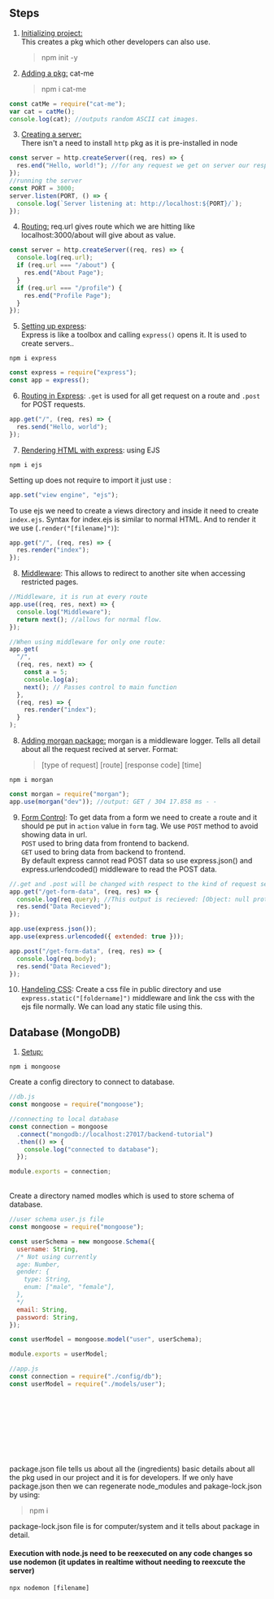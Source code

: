 ## Steps

1. <u> Initializing project: </u>
   <br>This creates a pkg which other developers can also use.
   > npm init -y
2. <u> Adding a pkg:</u> cat-me
   > npm i cat-me

```js
const catMe = require("cat-me");
var cat = catMe();
console.log(cat); //outputs random ASCII cat images.
```

3. <u>Creating a server:</u>
   <br> There isn't a need to install `http` pkg as it is pre-installed in node

```js
const server = http.createServer((req, res) => {
  res.end("Hello, world!"); //for any request we get on server our response will be "Hello, world!"
});
//running the server
const PORT = 3000;
server.listen(PORT, () => {
  console.log(`Server listening at: http://localhost:${PORT}/`);
});
```

4. <u>Routing:</u> req.url gives route which we are hitting like localhost:3000/about will give about as value.

```js
const server = http.createServer((req, res) => {
  console.log(req.url);
  if (req.url === "/about") {
    res.end("About Page");
  }
  if (req.url === "/profile") {
    res.end("Profile Page");
  }
});
```

5. <u>Setting up express</u>:
   <br>Express is like a toolbox and calling `express()` opens it. It is used to create servers..

```
npm i express
```

```js
const express = require("express");
const app = express();
```

6. <u>Routing in Express</u>: `.get` is used for all get request on a route and `.post` for POST requests.

```js
app.get("/", (req, res) => {
  res.send("Hello, world");
});
```

7. <u>Rendering HTML with express</u>: using EJS

```
npm i ejs
```

Setting up does not require to import it just use :

```js
app.set("view engine", "ejs");
```

To use ejs we need to create a views directory and inside it need to create `index.ejs`. Syntax for index.ejs is similar to normal HTML. And to render it we use (`.render("[filename]")`):

```js
app.get("/", (req, res) => {
  res.render("index");
});
```

8. <u>Middleware</u>: This allows to redirect to another site when accessing restricted pages.

```js
//Middleware, it is run at every route
app.use((req, res, next) => {
  console.log("Middleware");
  return next(); //allows for normal flow.
});

//When using middleware for only one route:
app.get(
  "/",
  (req, res, next) => {
    const a = 5;
    console.log(a);
    next(); // Passes control to main function
  },
  (req, res) => {
    res.render("index");
  }
);
```

8. <u>Adding morgan package:</u> morgan is a middleware logger. Tells all detail about all the request recived at server. Format:
   > [type of request] [route] [response code] [time]

```
npm i morgan
```

```js
const morgan = require("morgan");
app.use(morgan("dev")); //output: GET / 304 17.858 ms - -
```

9. <u>Form Control</u>: To get data from a form we need to create a route and it should pe put in `action` value in `form` tag. We use `POST` method to avoid showing data in url.
   <br> `POST` used to bring data from frontend to backend.
   <br> `GET` used to bring data from backend to frontend.
   <br> By default express cannot read POST data so use express.json() and express.urlendcoded() middleware to read the POST data.

```js
//.get and .post will be changed with respect to the kind of request server is expecting to recieve.
app.get("/get-form-data", (req, res) => {
  console.log(req.query); //This output is recieved: [Object: null prototype] {} because we didn't named the data.
  res.send("Data Recieved");
});

app.use(express.json());
app.use(express.urlencoded({ extended: true }));

app.post("/get-form-data", (req, res) => {
  console.log(req.body);
  res.send("Data Recieved");
});
```

10. <u>Handeling CSS</u>: Create a css file in public directory and use `express.static("[foldername]")` middleware and link the css with the ejs file normally.
    We can load any static file using this.

## Database (MongoDB)

1. <u>Setup: </u>

```
npm i mongoose
```

Create a config directory to connect to database.

```js
//db.js
const mongoose = require("mongoose");

//connecting to local database
const connection = mongoose
  .connect("mongodb://localhost:27017/backend-tutorial")
  .then(() => {
    console.log("connected to database");
  });

module.exports = connection;
```

<br>Create a directory named modles which is used to store schema of database.

```js
//user schema user.js file
const mongoose = require("mongoose");

const userSchema = new mongoose.Schema({
  username: String,
  /* Not using currently
  age: Number,
  gender: {
    type: String,
    enum: ["male", "female"],
  },
  */
  email: String,
  password: String,
});

const userModel = mongoose.model("user", userSchema);

module.exports = userModel;

//app.js
const connection = require("./config/db");
const userModel = require("./models/user");
```
















<br>
<br>
<br>
<br>
<br>
<br>
<br>
<br>
package.json file tells us about all the (ingredients) basic details about all the pkg used in our project and it is for developers. If we only have package.json then we can regenerate node_modules and pakage-lock.json by using:

> npm i

package-lock.json file is for computer/system and it tells about package in detail.

#### Execution with node.js need to be reexecuted on any code changes so use nodemon (it updates in realtime without needing to reexcute the server)

```
npx nodemon [filename]
```
